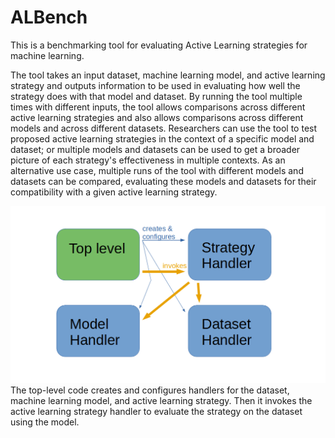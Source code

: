 # ALBench
This is a benchmarking tool for evaluating Active Learning strategies for machine
learning.

The tool takes an input dataset, machine learning model, and active learning strategy
and outputs information to be used in evaluating how well the strategy does with that
model and dataset.  By running the tool multiple times with different inputs, the tool
allows comparisons across different active learning strategies and also allows
comparisons across different models and across different datasets.  Researchers can use
the tool to test proposed active learning strategies in the context of a specific model
and dataset; or multiple models and datasets can be used to get a broader picture of
each strategy's effectiveness in multiple contexts.  As an alternative use case,
multiple runs of the tool with different models and datasets can be compared, evaluating
these models and datasets for their compatibility with a given active learning strategy.

![ALBench Overview](Documentation/ALBenchOverview.png)
The top-level code creates and configures handlers for the dataset, machine learning
model, and active learning strategy.  Then it invokes the active learning strategy
handler to evaluate the strategy on the dataset using the model.